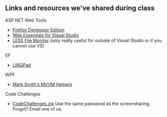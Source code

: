 Links and resources we've shared during class
-----------------

ASP.NET Web Tools

* [Firefox Devleoper Edition](https://www.mozilla.org/en-US/firefox/developer/)
* [Web Essentials for Visual Studio](http://vswebessentials.com/)
* [LESS File Monitor](http://wearekiss.com/simpless) (only really useful for outside of Visual Studio or if you cannot use VS)

EF

* [LINQPad](http://www.linqpad.net/)

WPF

* [Mark Smith's MVVM Helpers](https://mvvmhelpers.codeplex.com/)

Code Challenges

* [CodeChallenges.zip](https://www.dropbox.com/s/4cxrabrhv3onms0/CodeChallenges.zip?dl=0) Use the same password as the screensharing. Forgot? Email one of us.
